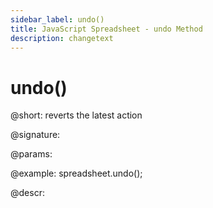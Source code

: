 ```yaml
---
sidebar_label: undo()
title: JavaScript Spreadsheet - undo Method
description: changetext
---
```


# undo()

@short: reverts the latest action

@signature:

@params:

@example:
spreadsheet.undo();

@descr:
